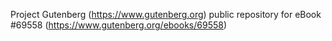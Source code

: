 Project Gutenberg (https://www.gutenberg.org) public repository for
eBook #69558 (https://www.gutenberg.org/ebooks/69558)
